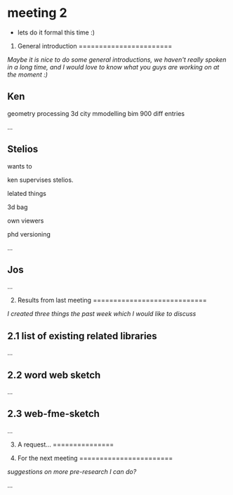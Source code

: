# meeting 2 
- lets do it formal this time :)

1. General introduction
=======================

_Maybe it is nice to do some general introductions, we haven't really spoken in a long time, and I would love to know what you guys are working on at the moment :)_

Ken
---

geometry processing
3d city mmodelling
bim 
900 diff entries 



...

Stelios
-------

wants to 

ken supervises stelios.

lelated things

3d bag


own viewers 



phd versioning



...

Jos
---

...


2. Results from last meeting 
============================

_I created three things the past week which I would like to discuss_

2.1 list of existing related libraries
------------------------------------

...

2.2 word web sketch
-------------------

...

2.3 web-fme-sketch
------------------

...


3. A request...
===============




4. For the next meeting
=======================

_suggestions on more pre-research I can do?_

...
